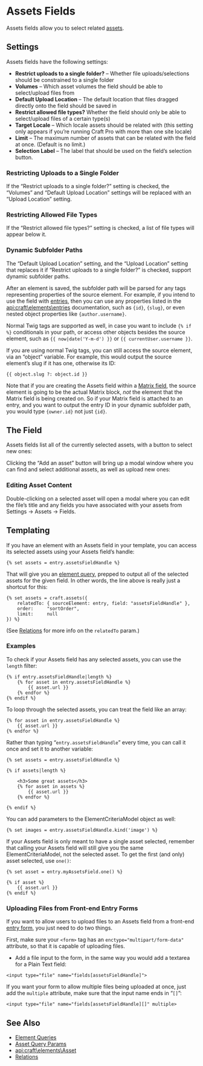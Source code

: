 # Assets Fields

Assets fields allow you to select related [assets](assets.md).

## Settings

Assets fields have the following settings:

* **Restrict uploads to a single folder?** – Whether file uploads/selections should be constrained to a single folder
* **Volumes** – Which asset volumes the field should be able to select/upload files from
* **Default Upload Location** – The default location that files dragged directly onto the field should be saved in
* **Restrict allowed file types?** Whether the field should only be able to select/upload files of a certain type(s)
* **Target Locale** – Which locale assets should be related with (this setting only appears if you’re running Craft Pro with more than one site locale)
* **Limit** – The maximum number of assets that can be related with the field at once. (Default is no limit.)
* **Selection Label** – The label that should be used on the field’s selection button.

### Restricting Uploads to a Single Folder

If the “Restrict uploads to a single folder?” setting is checked, the “Volumes” and “Default Upload Location” settings will be replaced with an “Upload Location” setting.

### Restricting Allowed File Types

If the “Restrict allowed file types?” setting is checked, a list of file types will appear below it.

### Dynamic Subfolder Paths

The “Default Upload Location” setting, and the “Upload Location” setting that replaces it if “Restrict uploads to a single folder?” is checked, support dynamic subfolder paths.

After an element is saved, the subfolder path will be parsed for any tags representing properties of the source element. For example, if you intend to use the field with [entries](sections-and-entries.md), then you can use any properties listed in the <api:craft\elements\entries> documentation, such as `{id}`, `{slug}`, or even nested object properties like `{author.username}`.

Normal Twig tags are supported as well, in case you want to include `{% if %}` conditionals in your path, or access other objects besides the source element, such as `{{ now|date('Y-m-d') }}`  or `{{ currentUser.username }}`.

If you are using normal Twig tags, you can still access the source element, via an “object” variable. For example, this would output the source element’s slug if it has one, otherwise its ID:

```twig
{{ object.slug ?: object.id }}
```

Note that if you are creating the Assets field within a [Matrix field](matrix-fields.md), the source element is going to be the actual Matrix block, _not_ the element that the Matrix field is being created on. So if your Matrix field is attached to an entry, and you want to output the entry ID in your dynamic subfolder path, you would type `{owner.id}` not just `{id}`.

## The Field

Assets fields list all of the currently selected assets, with a button to select new ones:

Clicking the “Add an asset” button will bring up a modal window where you can find and select additional assets, as well as upload new ones:

### Editing Asset Content

Double-clicking on a selected asset will open a modal where you can edit the file’s title and any fields you have associated with your assets from Settings → Assets → Fields.

## Templating

If you have an element with an Assets field in your template, you can access its selected assets using your Assets field’s handle:

```twig
{% set assets = entry.assetsFieldHandle %}
```

That will give you an [element query](element-queries.md), prepped to output all of the selected assets for the given field. In other words, the line above is really just a shortcut for this:

```twig
{% set assets = craft.assets({
    relatedTo: { sourceElement: entry, field: "assetsFieldHandle" },
    order:     "sortOrder",
    limit:     null
}) %}
```

(See [Relations](relations.md) for more info on the `relatedTo` param.)

### Examples

To check if your Assets field has any selected assets, you can use the `length` filter:

```twig
{% if entry.assetsFieldHandle|length %}
    {% for asset in entry.assetsFieldHandle %}
        {{ asset.url }}
    {% endfor %}
{% endif %}
```

To loop through the selected assets, you can treat the field like an array:

```twig
{% for asset in entry.assetsFieldHandle %}
    {{ asset.url }}
{% endfor %}
```

Rather than typing “`entry.assetsFieldHandle`” every time, you can call it once and set it to another variable:

```twig
{% set assets = entry.assetsFieldHandle %}

{% if assets|length %}

    <h3>Some great assets</h3>
    {% for asset in assets %}
        {{ asset.url }}
    {% endfor %}

{% endif %}
```

You can add parameters to the ElementCriteriaModel object as well:

```twig
{% set images = entry.assetsFieldHandle.kind('image') %}
```

If your Assets field is only meant to have a single asset selected, remember that calling your Assets field will still give you the same ElementCriteriaModel, not the selected asset. To get the first (and only) asset selected, use `one()`:

```twig
{% set asset = entry.myAssetsField.one() %}

{% if asset %}
    {{ asset.url }}
{% endif %}
```

### Uploading Files from Front-end Entry Forms

If you want to allow users to upload files to an Assets field from a front-end [entry form](templating/examples/entry-form.md), you just need to do two things.

First, make sure your `<form>` tag has an `enctype="multipart/form-data"` attribute, so that it is capable of uploading files.
* Add a file input to the form, in the same way you would add a textarea for a Plain Text field:

```markup
<input type="file" name="fields[assetsFieldHandle]">
```

If you want your form to allow multiple files being uploaded at once, just add the `multiple` attribute, make sure that the input name ends in “`[]`”:

```markup
<input type="file" name="fields[assetsFieldHandle][]" multiple>
```

## See Also

* [Element Queries](element-queries.md)
* [Asset Query Params](element-query-params/asset-query-params.md)
* <api:craft\elements\Asset>
* [Relations](relations.md)
